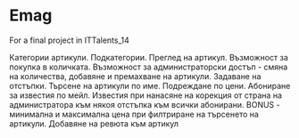 # Emag
For a final project in ITTalents_14

Категории артикули. Подкатегории. Преглед на артикул. Възможност за покупка в количката. Възможност за администраторски достъп - смяна на
количества, добавяне и премахване на артикули. Задаване на отстъпки. Търсене на артикули по име. Подреждане по цени. Абониране за известия по мейл. Известия при нанасяне на
корекция от страна на администратора към някоя отстъпка към всички абонирани. BONUS - минимална и максимална цена при филтриране на търсенето на артикули. Добавяне на
ревюта към артикул
